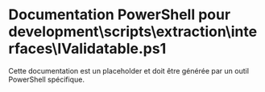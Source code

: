 # Documentation PowerShell pour development\scripts\extraction\interfaces\IValidatable.ps1

Cette documentation est un placeholder et doit être générée par un outil PowerShell spécifique.
